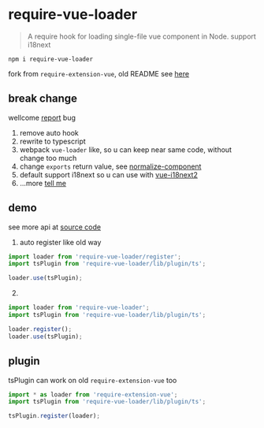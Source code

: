 # require-vue-loader

> A require hook for loading single-file vue component in Node. support i18next

`npm i require-vue-loader`

fork from `require-extension-vue`, old README see [here](README.old.md)

## break change

wellcome [report](https://github.com/bluelovers/require-extension-vue/issues) bug

1. remove auto hook
2. rewrite to typescript
3. webpack `vue-loader` like, so u can keep near same code, without change too much
4. change `exports` return value, see [normalize-component](lib/normalize-component.ts)
5. default support i18next so u can use with [vue-i18next2](https://github.com/bluelovers/vue-i18next2)
6. ...more [tell me](https://github.com/bluelovers/require-extension-vue/issues)

## demo

see more api at [source code](https://github.com/bluelovers/require-extension-vue)

1. auto register like old way

```javascript
import loader from 'require-vue-loader/register';
import tsPlugin from 'require-vue-loader/lib/plugin/ts';

loader.use(tsPlugin);
```

2.

```javascript
import loader from 'require-vue-loader';
import tsPlugin from 'require-vue-loader/lib/plugin/ts';

loader.register();
loader.use(tsPlugin);
```

## plugin

tsPlugin can work on old `require-extension-vue` too

```javascript
import * as loader from 'require-extension-vue';
import tsPlugin from 'require-vue-loader/lib/plugin/ts';

tsPlugin.register(loader);
```
